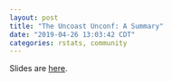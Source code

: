 ```yaml
---
layout: post
title: "The Uncoast Unconf: A Summary"
date: "2019-04-26 13:03:42 CDT"
categories: rstats, community
---
```



Slides are [here](../static/presentations/Misc/GraphicsGroupISU/2019-04-26/uu-graphics-group-presentation.html). 

